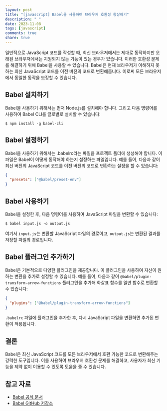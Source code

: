 ```yaml
---
layout: post
title: "[javascript] Babel을 사용하여 브라우저 호환성 향상하기"
description: " "
date: 2023-11-08
tags: [javascript]
comments: true
share: true
---
```


일반적으로 JavaScript 코드를 작성할 때, 최신 브라우저에서는 제대로 동작하지만 오래된 브라우저에서는 지원되지 않는 기능이 있는 경우가 있습니다. 이러한 호환성 문제를 해결하기 위해 Babel을 사용할 수 있습니다. Babel은 현재 브라우저가 이해하지 못하는 최신 JavaScript 코드를 이전 버전의 코드로 변환해줍니다. 이로써 모든 브라우저에서 동일한 동작을 보장할 수 있습니다.

## Babel 설치하기

Babel을 사용하기 위해서는 먼저 Node.js를 설치해야 합니다. 그리고 다음 명령어를 사용하여 Babel CLI를 글로벌로 설치할 수 있습니다:

```
$ npm install -g babel-cli
```

## Babel 설정하기

Babel을 사용하기 위해서는 .babelrc라는 파일을 프로젝트 폴더에 생성해야 합니다. 이 파일은 Babel이 어떻게 동작해야 하는지 설정하는 파일입니다. 예를 들어, 다음과 같이 최신 버전의 JavaScript 코드를 이전 버전의 코드로 변환하는 설정을 할 수 있습니다:

```json
{
  "presets": ["@babel/preset-env"]
}
```

## Babel 사용하기

Babel을 설정한 후, 다음 명령어를 사용하여 JavaScript 파일을 변환할 수 있습니다:

```
$ babel input.js -o output.js
```

여기서 `input.js`는 변환할 JavaScript 파일의 경로이고, `output.js`는 변환된 결과를 저장할 파일의 경로입니다.

## Babel 플러그인 추가하기

Babel은 기본적으로 다양한 플러그인을 제공합니다. 이 플러그인을 사용하여 자신이 원하는 변환을 추가로 설정할 수 있습니다. 예를 들어, 다음과 같이 `@babel/plugin-transform-arrow-functions` 플러그인을 추가해 화살표 함수를 일반 함수로 변환할 수 있습니다:

```json
{
  "plugins": ["@babel/plugin-transform-arrow-functions"]
}
```

`.babelrc` 파일에 플러그인을 추가한 후, 다시 JavaScript 파일을 변환하면 추가된 변환이 적용됩니다.

## 결론

Babel은 최신 JavaScript 코드를 모든 브라우저에서 호환 가능한 코드로 변환해주는 강력한 도구입니다. 이를 사용하여 브라우저 호환성 문제를 해결하고, 사용자가 최신 기능을 제약 없이 이용할 수 있도록 도움을 줄 수 있습니다.

## 참고 자료
- [Babel 공식 문서](https://babeljs.io/docs/)
- [Babel GitHub 저장소](https://github.com/babel/babel)